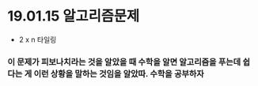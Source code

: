 # 19.01.15 알고리즘문제
- 2 x n 타일링 

### 이 문제가 피보나치라는 것을 알았을 때 수학을 알면 알고리즘을 푸는데 쉽다는 게 이런 상황을 말하는 것임을 알았따. 수학을 공부하자
